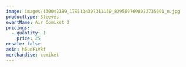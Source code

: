 ```yaml
---
image: images/130042189_1795134307311150_8295697698022735601_n.jpg
producttype: Sleeves
eventName: Air Comiket 2
pricings:
  - quantity: 1
    price: 25
onsale: false
asin: h5unF1V8f
merchandise: comiket
---
```

